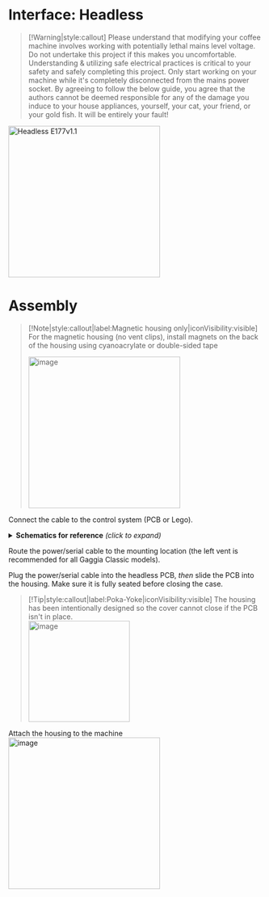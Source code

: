 # Interface: Headless

> [!Warning|style:callout]
> Please understand that modifying your coffee machine involves working with potentially lethal mains level voltage. Do not undertake this project if this makes you uncomfortable. Understanding & utilizing safe electrical practices is critical to your safety and safely completing this project. Only start working on your machine while it's completely disconnected from the mains power socket. By agreeing to follow the below guide, you agree that the authors cannot be deemed responsible for any of the damage you induce to your house appliances, yourself, your cat, your friend, or your gold fish. It will be entirely your fault!

<img height="300" alt="Headless E177v1.1" src="media/headless.png">

# Assembly

> [!Note|style:callout|label:Magnetic housing only|iconVisibility:visible]
> For the magnetic housing (no vent clips), install magnets on the back of the housing using cyanoacrylate or double-sided tape  
>
> <img width="300" alt="image" src="https://github.com/user-attachments/assets/da035af4-4fdf-4b69-9bea-01b531723385">

Connect the cable to the control system (PCB or Lego). 

<details><summary><b>Schematics for reference</b> <i>(click to expand)</i></summary>

The headless PCB uses the same connection as the screens, JST-PH.

<!-- tabs:start -->
<!-- tab:PCBv3.1/v4 -->
  <!-- tabs:start -->
  <!-- tab:GCP -->
  <img height="500" alt="image" src="schematics/stm32-lv/GCP_wiring_PCBv3_1_LV.png">
  <!-- tab:GC -->
  <img height="500" alt="image" src="schematics/stm32-lv/GC_wiring_PCBv3_1_LV.png">
  <!-- tabs:end -->
<!-- tab:PCBv3 -->
  <!-- tabs:start -->
  <!-- tab:GCP -->
  <img height="500" alt="image" src="schematics/stm32-lv/GCP_wiring_PCBv3_LV.png">
  <!-- tab:GC -->
  <img height="500" alt="image" src="schematics/stm32-lv/GC_wiring_PCBv3_LV.png">
  <!-- tabs:end -->
<!-- tab: Lego -->
  <img height="500" alt="image" src="schematics/stm32-comp-build.png">
<!-- tabs:end -->

</details> 

Route the power/serial cable to the mounting location (the left vent is recommended for all Gaggia Classic models).

Plug the power/serial cable into the headless PCB, *then* slide the PCB into the housing. Make sure it is fully seated before closing the case.

  > [!Tip|style:callout|label:Poka-Yoke|iconVisibility:visible]
  > The housing has been intentionally designed so the cover cannot close if the PCB isn't in place.  
  > <img height="200" alt="image" src="https://github.com/user-attachments/assets/5170f195-5679-455e-b4b4-b5720fe875c0">

>
Attach the housing to the machine  
  <img height="300" alt="image" src="https://github.com/user-attachments/assets/54b5debf-994f-40e8-8ae9-ceb904187f19">